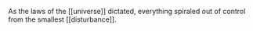 As the laws of the [[universe]] dictated, everything spiraled out of control from the smallest [[disturbance]].